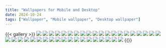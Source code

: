 ```yaml
---
title: "Wallpapers for Mobile and Desktop"
date: 2024-10-24
tags: ["Wallpaper", "Mobile wallpaper", "Desktop wallpaper"]
---
```


{{< gallery >}}
<img src="Mobile/1.jpg" class="grid-w33" />
<img src="Mobile/2.jpg" class="grid-w33" />
<img src="Mobile/3.png" class="grid-w33" />
<img src="Mobile/4.jpg" class="grid-w33" />
<img src="Mobile/5.jpg" class="grid-w33" />
<img src="Mobile/6.jpg" class="grid-w33" />
<img src="Mobile/7.png" class="grid-w33" />
<img src="Mobile/8.jpg" class="grid-w33" />
<img src="Mobile/9.jpg" class="grid-w33" />
<img src="Mobile/10.png" class="grid-w33" />
<img src="Mobile/11.png" class="grid-w33" />
<img src="Mobile/12.jpg" class="grid-w33" />
<img src="Mobile/13.jpg" class="grid-w33" />
<img src="Mobile/14.jpg" class="grid-w33" />
<img src="Mobile/15.jpg" class="grid-w33" />
<img src="Mobile/16.jpg" class="grid-w33" />
<img src="Mobile/17.jpg" class="grid-w33" />
<img src="Mobile/18.png" class="grid-w33" />
<img src="Mobile/19.jpg" class="grid-w33" />
<img src="Mobile/20.jpg" class="grid-w33" />
<img src="Mobile/21.png" class="grid-w33" />
<img src="Mobile/22.jpg" class="grid-w33" />
<img src="Mobile/23.jpg" class="grid-w33" />
<img src="Mobile/24.jpg" class="grid-w33" />
<img src="Mobile/25.jpg" class="grid-w33" />
<img src="Mobile/26.jpg" class="grid-w33" />
<img src="Mobile/27.jpg" class="grid-w33" />
<img src="Mobile/28.png" class="grid-w33" />
<img src="Mobile/29.png" class="grid-w33" />
<img src="Mobile/30.jpg" class="grid-w33" />
<img src="Mobile/31.jpg" class="grid-w33" />
<img src="Mobile/32.jpg" class="grid-w33" />
<img src="Mobile/33.jpg" class="grid-w33" />
<img src="Mobile/34.jpg" class="grid-w33" />
<img src="Mobile/35.jpg" class="grid-w33" />
<img src="Mobile/36.jpg" class="grid-w33" />
<img src="Mobile/37.jpg" class="grid-w33" />
<img src="Mobile/38.jpg" class="grid-w33" />
<img src="Mobile/39.jpg" class="grid-w33" />
{{<gallery >}}
